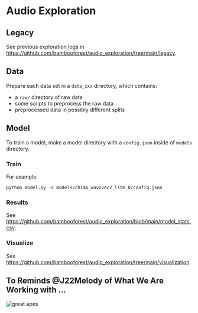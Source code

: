 # Audio Exploration

## Legacy

See previous exploration logs in https://github.com/bambooforest/audio_exploration/tree/main/legacy.

## Data

Prepare each data set in a `data_xxx` directory, which contains:

- a `raw/` directory of raw data
- some scripts to preprocess the raw data
- preprocessed data in possibly different splits

## Model

To train a model, make a model directory with a `config.json` inside of `models` directory.

### Train

For example:

```
python model.py -c models/chimp_wav2vec2_lstm_0/config.json
```

### Results

See https://github.com/bambooforest/audio_exploration/blob/main/model_stats.csv.

### Visualize

See https://github.com/bambooforest/audio_exploration/tree/main/visualization.

## To Reminds @J22Melody of What We Are Working with ...

![great apes](https://github.com/bambooforest/audio_exploration/blob/278bc530d643a37fe4506ce303a7cddaf9090c32/great_apes.png?raw=true)
